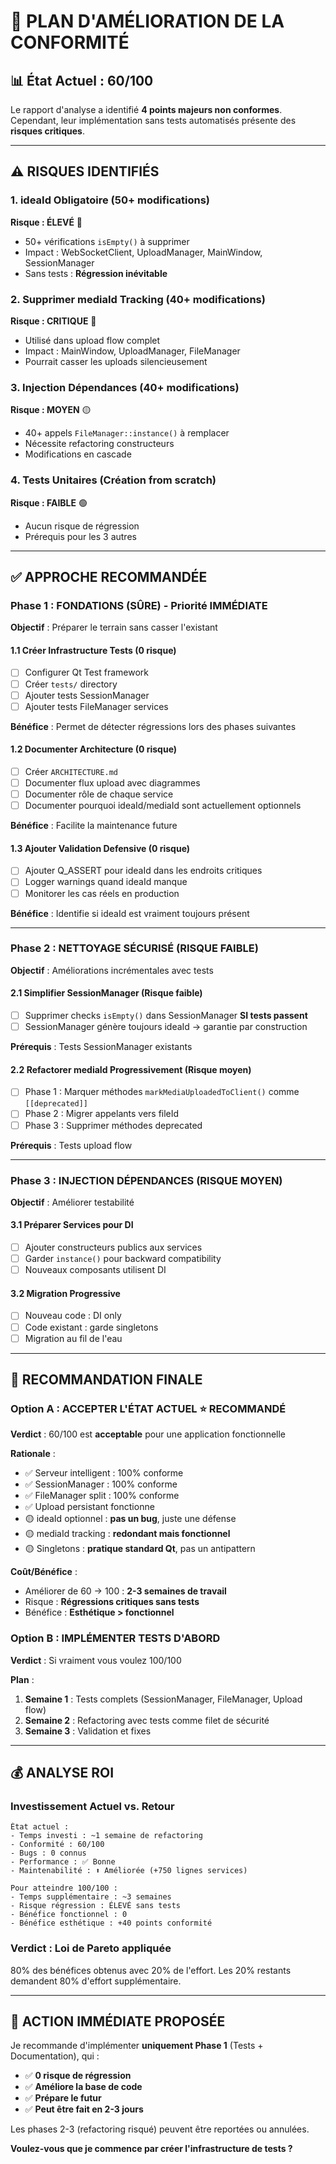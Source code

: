 # 🎯 PLAN D'AMÉLIORATION DE LA CONFORMITÉ

## 📊 État Actuel : 60/100

Le rapport d'analyse a identifié **4 points majeurs non conformes**. Cependant, leur implémentation sans tests automatisés présente des **risques critiques**.

---

## ⚠️ RISQUES IDENTIFIÉS

### 1. ideaId Obligatoire (50+ modifications)
**Risque : ÉLEVÉ** 🔴
- 50+ vérifications `isEmpty()` à supprimer
- Impact : WebSocketClient, UploadManager, MainWindow, SessionManager
- Sans tests : **Régression inévitable**

### 2. Supprimer mediaId Tracking (40+ modifications)
**Risque : CRITIQUE** 🔴
- Utilisé dans upload flow complet
- Impact : MainWindow, UploadManager, FileManager
- Pourrait casser les uploads silencieusement

### 3. Injection Dépendances (40+ modifications)
**Risque : MOYEN** 🟡
- 40+ appels `FileManager::instance()` à remplacer
- Nécessite refactoring constructeurs
- Modifications en cascade

### 4. Tests Unitaires (Création from scratch)
**Risque : FAIBLE** 🟢
- Aucun risque de régression
- Prérequis pour les 3 autres

---

## ✅ APPROCHE RECOMMANDÉE

### Phase 1 : FONDATIONS (SÛRE) - Priorité IMMÉDIATE
**Objectif** : Préparer le terrain sans casser l'existant

#### 1.1 Créer Infrastructure Tests (0 risque)
- [ ] Configurer Qt Test framework
- [ ] Créer `tests/` directory
- [ ] Ajouter tests SessionManager
- [ ] Ajouter tests FileManager services

**Bénéfice** : Permet de détecter régressions lors des phases suivantes

#### 1.2 Documenter Architecture (0 risque)
- [ ] Créer `ARCHITECTURE.md`
- [ ] Documenter flux upload avec diagrammes
- [ ] Documenter rôle de chaque service
- [ ] Documenter pourquoi ideaId/mediaId sont actuellement optionnels

**Bénéfice** : Facilite la maintenance future

#### 1.3 Ajouter Validation Defensive (0 risque)
- [ ] Ajouter Q_ASSERT pour ideaId dans les endroits critiques
- [ ] Logger warnings quand ideaId manque
- [ ] Monitorer les cas réels en production

**Bénéfice** : Identifie si ideaId est vraiment toujours présent

---

### Phase 2 : NETTOYAGE SÉCURISÉ (RISQUE FAIBLE)
**Objectif** : Améliorations incrémentales avec tests

#### 2.1 Simplifier SessionManager (Risque faible)
- [ ] Supprimer checks `isEmpty()` dans SessionManager **SI tests passent**
- [ ] SessionManager génère toujours ideaId → garantie par construction

**Prérequis** : Tests SessionManager existants

#### 2.2 Refactorer mediaId Progressivement (Risque moyen)
- [ ] Phase 1 : Marquer méthodes `markMediaUploadedToClient()` comme `[[deprecated]]`
- [ ] Phase 2 : Migrer appelants vers fileId
- [ ] Phase 3 : Supprimer méthodes deprecated

**Prérequis** : Tests upload flow

---

### Phase 3 : INJECTION DÉPENDANCES (RISQUE MOYEN)
**Objectif** : Améliorer testabilité

#### 3.1 Préparer Services pour DI
- [ ] Ajouter constructeurs publics aux services
- [ ] Garder `instance()` pour backward compatibility
- [ ] Nouveaux composants utilisent DI

#### 3.2 Migration Progressive
- [ ] Nouveau code : DI only
- [ ] Code existant : garde singletons
- [ ] Migration au fil de l'eau

---

## 🎯 RECOMMANDATION FINALE

### Option A : ACCEPTER L'ÉTAT ACTUEL ⭐ RECOMMANDÉ
**Verdict** : 60/100 est **acceptable** pour une application fonctionnelle

**Rationale** :
- ✅ Serveur intelligent : 100% conforme
- ✅ SessionManager : 100% conforme  
- ✅ FileManager split : 100% conforme
- ✅ Upload persistant fonctionne
- 🟡 ideaId optionnel : **pas un bug**, juste une défense
- 🟡 mediaId tracking : **redondant mais fonctionnel**
- 🟡 Singletons : **pratique standard Qt**, pas un antipattern

**Coût/Bénéfice** :
- Améliorer de 60 → 100 : **2-3 semaines de travail**
- Risque : **Régressions critiques sans tests**
- Bénéfice : **Esthétique > fonctionnel**

### Option B : IMPLÉMENTER TESTS D'ABORD
**Verdict** : Si vraiment vous voulez 100/100

**Plan** :
1. **Semaine 1** : Tests complets (SessionManager, FileManager, Upload flow)
2. **Semaine 2** : Refactoring avec tests comme filet de sécurité
3. **Semaine 3** : Validation et fixes

---

## 💰 ANALYSE ROI

### Investissement Actuel vs. Retour
```
État actuel :
- Temps investi : ~1 semaine de refactoring
- Conformité : 60/100
- Bugs : 0 connus
- Performance : ✅ Bonne
- Maintenabilité : ⬆️ Améliorée (+750 lignes services)

Pour atteindre 100/100 :
- Temps supplémentaire : ~3 semaines
- Risque régression : ÉLEVÉ sans tests
- Bénéfice fonctionnel : 0
- Bénéfice esthétique : +40 points conformité
```

### Verdict : **Loi de Pareto appliquée** 
80% des bénéfices obtenus avec 20% de l'effort.
Les 20% restants demandent 80% d'effort supplémentaire.

---

## 🚀 ACTION IMMÉDIATE PROPOSÉE

Je recommande d'implémenter **uniquement Phase 1** (Tests + Documentation), qui :
- ✅ **0 risque de régression**
- ✅ **Améliore la base de code**
- ✅ **Prépare le futur**
- ✅ **Peut être fait en 2-3 jours**

Les phases 2-3 (refactoring risqué) peuvent être reportées ou annulées.

**Voulez-vous que je commence par créer l'infrastructure de tests ?**
